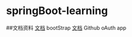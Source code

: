 # springBoot-learning

##文档资料
[文档](https://v3.bootcss.com/components/#navbar-default) bootStrap
[文档](https://developer.github.com/apps/building-github-apps/creating-a-github-app/)  Github oAuth app
